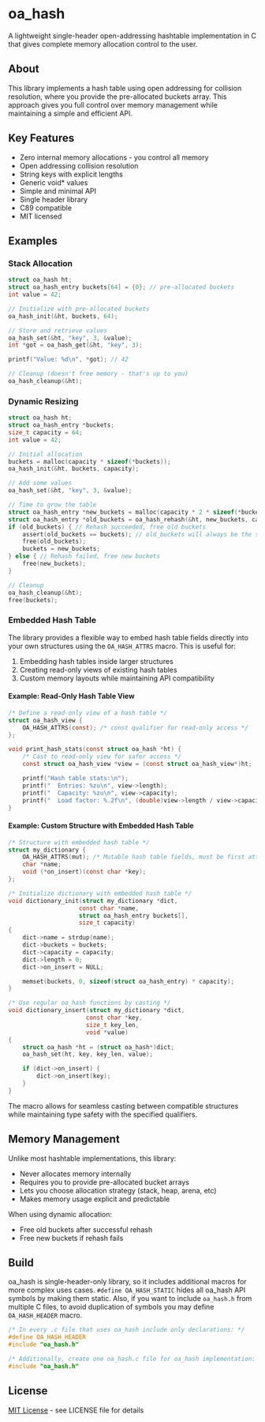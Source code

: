 # oa_hash

A lightweight single-header open-addressing hashtable implementation in C that gives complete memory allocation control to the user.

## About

This library implements a hash table using open addressing for collision resolution, where you provide the pre-allocated buckets array. This approach gives you full control over memory management while maintaining a simple and efficient API.

## Key Features

- Zero internal memory allocations - you control all memory
- Open addressing collision resolution
- String keys with explicit lengths
- Generic void* values
- Simple and minimal API
- Single header library
- C89 compatible
- MIT licensed

## Examples

### Stack Allocation

```c
struct oa_hash ht;
struct oa_hash_entry buckets[64] = {0}; // pre-allocated buckets
int value = 42;

// Initialize with pre-allocated buckets
oa_hash_init(&ht, buckets, 64);

// Store and retrieve values
oa_hash_set(&ht, "key", 3, &value);
int *got = oa_hash_get(&ht, "key", 3);

printf("Value: %d\n", *got); // 42

// Cleanup (doesn't free memory - that's up to you)
oa_hash_cleanup(&ht);
```

### Dynamic Resizing

```c
struct oa_hash ht;
struct oa_hash_entry *buckets;
size_t capacity = 64;
int value = 42;

// Initial allocation
buckets = malloc(capacity * sizeof(*buckets));
oa_hash_init(&ht, buckets, capacity);

// Add some values
oa_hash_set(&ht, "key", 3, &value);

// Time to grow the table
struct oa_hash_entry *new_buckets = malloc(capacity * 2 * sizeof(*buckets));
struct oa_hash_entry *old_buckets = oa_hash_rehash(&ht, new_buckets, capacity * 2);
if (old_buckets) { // Rehash succeeded, free old buckets
    assert(old_buckets == buckets); // old_buckets will always be the same as the original buckets
    free(old_buckets);
    buckets = new_buckets;
} else { // Rehash failed, free new buckets
    free(new_buckets);
}

// Cleanup
oa_hash_cleanup(&ht);
free(buckets);
```

### Embedded Hash Table

The library provides a flexible way to embed hash table fields directly into your own structures using the `OA_HASH_ATTRS` macro. This is useful for:

1. Embedding hash tables inside larger structures
2. Creating read-only views of existing hash tables
3. Custom memory layouts while maintaining API compatibility

#### Example: Read-Only Hash Table View

```c
/* Define a read-only view of a hash table */
struct oa_hash_view {
    OA_HASH_ATTRS(const); /* const qualifier for read-only access */
};

void print_hash_stats(const struct oa_hash *ht) {
    /* Cast to read-only view for safer access */
    const struct oa_hash_view *view = (const struct oa_hash_view*)ht;

    printf("Hash table stats:\n");
    printf("  Entries: %zu\n", view->length);
    printf("  Capacity: %zu\n", view->capacity);
    printf("  Load factor: %.2f\n", (double)view->length / view->capacity);
}
```

#### Example: Custom Structure with Embedded Hash Table

```c
/* Structure with embedded hash table */
struct my_dictionary {
    OA_HASH_ATTRS(mut); /* Mutable hash table fields, must be first attribute */
    char *name;
    void (*on_insert)(const char *key);
};

/* Initialize dictionary with embedded hash table */
void dictionary_init(struct my_dictionary *dict,
                    const char *name,
                    struct oa_hash_entry buckets[],
                    size_t capacity)
{
    dict->name = strdup(name);
    dict->buckets = buckets;
    dict->capacity = capacity;
    dict->length = 0;
    dict->on_insert = NULL;

    memset(buckets, 0, sizeof(struct oa_hash_entry) * capacity);
}

/* Use regular oa_hash functions by casting */
void dictionary_insert(struct my_dictionary *dict,
                      const char *key,
                      size_t key_len,
                      void *value)
{
    struct oa_hash *ht = (struct oa_hash*)dict;
    oa_hash_set(ht, key, key_len, value);

    if (dict->on_insert) {
        dict->on_insert(key);
    }
}
```

The macro allows for seamless casting between compatible structures while maintaining type safety with the specified qualifiers.

## Memory Management

Unlike most hashtable implementations, this library:
- Never allocates memory internally
- Requires you to provide pre-allocated bucket arrays
- Lets you choose allocation strategy (stack, heap, arena, etc)
- Makes memory usage explicit and predictable

When using dynamic allocation:
- Free old buckets after successful rehash
- Free new buckets if rehash fails

## Build

oa_hash is single-header-only library, so it includes additional macros for more complex uses cases. `#define OA_HASH_STATIC` hides all oa_hash API symbols by making them static. Also, if you want to include `oa_hash.h` from multiple C files, to avoid duplication of symbols you may define `OA_HASH_HEADER` macro.

```c
/* In every .c file that uses oa_hash include only declarations: */
#define OA_HASH_HEADER
#include "oa_hash.h"

/* Additionally, create one oa_hash.c file for oa_hash implementation: */
#include "oa_hash.h"
```

## License

[MIT License](LICENSE) - see LICENSE file for details
